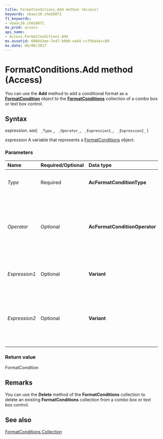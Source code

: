 ```yaml
---
title: FormatConditions.Add method (Access)
keywords: vbaac10.chm10071
f1_keywords:
- vbaac10.chm10071
ms.prod: access
api_name:
- Access.FormatConditions.Add
ms.assetid: 6066d3ee-7e47-b090-ea64-ccf95e4ecc89
ms.date: 06/08/2017
---
```



# FormatConditions.Add method (Access)

You can use the  **Add** method to add a conditional format as a **[FormatCondition](Access.FormatCondition.md)** object to the **[FormatConditions](Access.FormatConditions.md)** collection of a combo box or text box control.


## Syntax

_expression_. `Add`( ` _Type_`, ` _Operator_`, ` _Expression1_`, ` _Expression2_` )

_expression_ A variable that represents a [FormatConditions](Access.FormatConditions.md) object.


### Parameters



|Name|Required/Optional|Data type|Description|
|:-----|:-----|:-----|:-----|
| _Type_|Required|**AcFormatConditionType**|An  **[AcFormatConditionType](Access.AcFormatConditionType.md)** constant that specifies the type of format condition to be added.|
| _Operator_|Optional|**AcFormatConditionOperator**|An  **[AcFormatConditionOperator](Access.AcFormatConditionOperator.md)** constant that specified the operator. If the _Type_ argument is **acExpression**, the _Operator_ argument is ignored. If you leave this argument blank, the default constant (**acBetween**) is assumed.|
| _Expression1_|Optional|**Variant**|A value or expression associated with the first part of the conditional format. Can be a constant or a string value.|
| _Expression2_|Optional|**Variant**|A value or expression associated with the second part of the conditional format when the  _Operator_ argument is **acBetween** or **acNotBetween** (otherwise, this argument is ignored). Can be a constant or a string value.|

### Return value

FormatCondition


## Remarks

You can use the  **Delete** method of the **FormatConditions** collection to delete an existing **FormatConditions** collection from a combo box or text box control.


## See also


[FormatConditions Collection](Access.FormatConditions.md)

